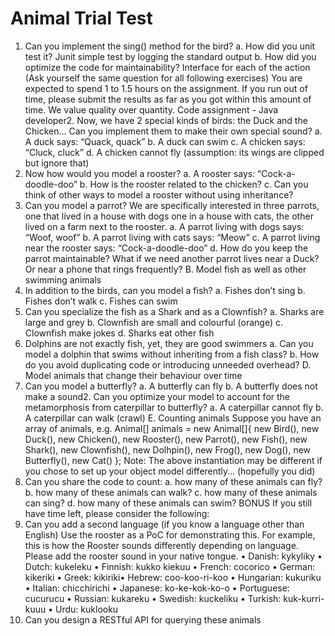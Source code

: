 # Animal Trial Test
1. Can you implement the sing() method for the bird?
a. How did you unit test it?
Junit simple test by logging the standard output
b. How did you optimize the code for maintainability?
Interface for each of the action
(Ask yourself the same question for all following exercises)
You are expected to spend 1 to 1.5 hours on the assignment. If you run out of time,
please submit the results as far as you got within this amount of time. We value
quality over quantity.
Code assignment - Java developer2. Now, we have 2 special kinds of birds: the Duck and the Chicken... Can you
implement them to make their own special sound?
a. A duck says: “Quack, quack”
b. A duck can swim
c. A chicken says: “Cluck, cluck”
d. A chicken cannot fly (assumption: its wings are clipped but ignore that)
3. Now how would you model a rooster?
a. A rooster says: “Cock-a-doodle-doo”
b. How is the rooster related to the chicken?
c. Can you think of other ways to model a rooster without using inheritance?
4. Can you model a parrot? We are specifically interested in three parrots, one that
lived in a house with dogs one in a house with cats, the other lived on a farm next to
the rooster.
a. A parrot living with dogs says: “Woof, woof”
b. A parrot living with cats says: “Meow”
c. A parrot living near the rooster says: “Cock-a-doodle-doo”
d. How do you keep the parrot maintainable? What if we need another parrot
lives near a Duck? Or near a phone that rings frequently?
B. Model fish as well as other swimming animals
1. In addition to the birds, can you model a fish?
a. Fishes don’t sing
b. Fishes don’t walk
c. Fishes can swim
2. Can you specialize the fish as a Shark and as a Clownfish?
a. Sharks are large and grey
b. Clownfish are small and colourful (orange)
c. Clownfish make jokes
d. Sharks eat other fish
3. Dolphins are not exactly fish, yet, they are good swimmers
a. Can you model a dolphin that swims without inheriting from a fish class?
b. How do you avoid duplicating code or introducing unneeded overhead?
D. Model animals that change their behaviour over time
1. Can you model a butterfly?
a. A butterfly can fly
b. A butterfly does not make a sound2. Can you optimize your model to account for the metamorphosis from caterpillar to
butterfly?
a. A caterpillar cannot fly
b. A caterpillar can walk (crawl)
E. Counting animals
Suppose you have an array of animals, e.g.
Animal[] animals = new Animal[]{
new Bird(),
new Duck(),
new Chicken(),
new Rooster(),
new Parrot(),
new Fish(),
new Shark(),
new Clownfish(),
new Dolhpin(),
new Frog(),
new Dog(),
new Butterfly(),
new Cat()
};
Note: The above instantiation may be different if you chose to set up your object model
differently… (hopefully you did)
1. Can you share the code to count:
a. how many of these animals can fly?
b. how many of these animals can walk?
c. how many of these animals can sing?
d. how many of these animals can swim?
BONUS
If you still have time left, please consider the following:
1. Can you add a second language (if you know a language other than English) Use the
rooster as a PoC for demonstrating this. For example, this is how the Rooster sounds
differently depending on language. Please add the rooster sound in your native
tongue.
• Danish: kykyliky
• Dutch: kukeleku
• Finnish: kukko kiekuu
• French: cocorico
• German: kikeriki
• Greek: kikiriki• Hebrew: coo-koo-ri-koo
• Hungarian: kukuriku
• Italian: chicchirichi
• Japanese: ko-ke-kok-ko-o
• Portuguese: cucurucu
• Russian: kukareku
• Swedish: kuckeliku
• Turkish: kuk-kurri-kuuu
• Urdu: kuklooku
2. Can you design a RESTful API for querying these animals

